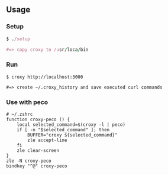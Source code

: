 ## Usage

### Setup
```rb
$ ./setup

#=> copy croxy to /usr/loca/bin
```

### Run
```
$ croxy http://localhost:3000

#=> create ~/.croxy_history and save executed curl commands
```

### Use with peco
```
# ~/.zshrc
function croxy-peco () {
    local selected_command=$(croxy -l | peco)
    if [ -n "$selected_command" ]; then
        BUFFER="croxy ${selected_command}"
        zle accept-line
    fi
    zle clear-screen
}
zle -N croxy-peco
bindkey "^@" croxy-peco
```
